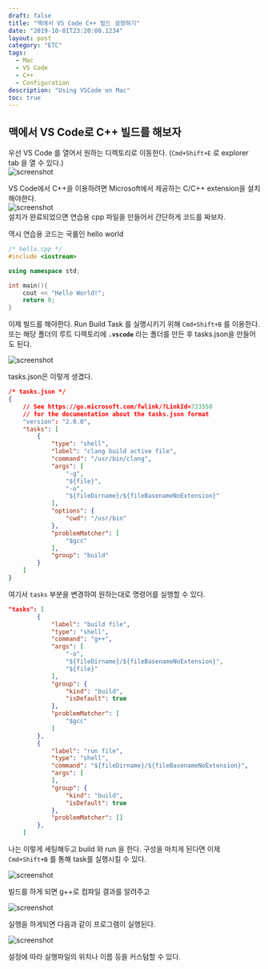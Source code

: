 ```yaml
---
draft: false
title: "맥에서 VS Code C++ 빌드 설정하기"
date: "2019-10-01T23:20:00.1234"
layout: post
category: "ETC"
tags:
  - Mac
  - VS Code
  - C++
  - Configuration
description: "Using VSCode on Mac"
toc: true
---
```


## 맥에서 VS Code로 C++ 빌드를 해보자

우선 VS Code 를 열어서 원하는 디렉토리로 이동한다.
(`Cmd+Shift+E` 로 explorer tab 을 열 수 있다.)  
![screenshot](/assets/images/2019-10-01---vs-code-c++-configuration-for-mac/image2.png)

VS Code에서 C++을 이용하려면 Microsoft에서 제공하는 C/C++ extension을 설치해야한다.  
![screenshot](/assets/images/2019-10-01---vs-code-c++-configuration-for-mac/image3.png)  
설치가 완료되었으면 연습용 cpp 파일을 만들어서 간단하게 코드를 짜보자.  
  
역시 연습용 코드는 국룰인 hello world

``` cpp
/* hello.cpp */
#include <iostream>

using namespace std;

int main(){
    cout << "Hello World!";
    return 0;
}
```

이제 빌드를 해야한다. Run Build Task 를 실행시키기 위해 `Cmd+Shift+B` 를 이용한다.  
또는 해당 폴더의 루트 디렉토리에 __`.vscode`__ 라는 폴더를 만든 후 tasks.json을 만들어도 된다.

![screenshot](/assets/images/2019-10-01---vs-code-c++-configuration-for-mac/image4.png)


tasks.json은 이렇게 생겼다.

```json
/* tasks.json */
{
    // See https://go.microsoft.com/fwlink/?LinkId=733558 
    // for the documentation about the tasks.json format
    "version": "2.0.0",
    "tasks": [
        {
            "type": "shell",
            "label": "clang build active file",
            "command": "/usr/bin/clang",
            "args": [
                "-g",
                "${file}",
                "-o",
                "${fileDirname}/${fileBasenameNoExtension}"
            ],
            "options": {
                "cwd": "/usr/bin"
            },
            "problemMatcher": [
                "$gcc"
            ],
            "group": "build"
        }
    ]
}
```

여기서 `tasks` 부분을 변경하여 원하는대로 명령어를 실행할 수 있다.

``` json
"tasks": [
        {
            "label": "build file",
            "type": "shell",
            "command": "g++",
            "args": [
                "-o",
                "${fileDirname}/${fileBasenameNoExtension}",
                "${file}"
            ],
            "group": {
                "kind": "build",
                "isDefault": true
            },
            "problemMatcher": [
                "$gcc"
            ]
        },
        {
            "label": "run file",
            "type": "shell",
            "command": "${fileDirname}/${fileBasenameNoExtension}",
            "args": [
            ],
            "group": {
                "kind": "build",
                "isDefault": true
            },
            "problemMatcher": []
        },
    ]
```

나는 이렇게 세팅해두고 build 와 run 을 한다. 구성을 마치게 된다면 이제 `Cmd+Shift+B` 를 통해 task를 실행시킬 수 있다.

![screenshot](/assets/images/2019-10-01---vs-code-c++-configuration-for-mac/image5.png)

빌드를 하게 되면 g++로 컴파일 결과를 알려주고

![screenshot](/assets/images/2019-10-01---vs-code-c++-configuration-for-mac/image6.png)

실행을 하게되면 다음과 같이 프로그램이 실행된다.

![screenshot](/assets/images/2019-10-01---vs-code-c++-configuration-for-mac/image7.png)

설정에 따라 실행파일의 위치나 이름 등을 커스텀할 수 있다.
